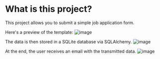 # What is this project?
This project allows you to submit a simple job application form. 
    
Here's a preview of the template:
![image](https://github.com/julienco03/webdev/assets/85078802/ea83a146-9201-4a11-ab0f-bc8eed8c31c0)
    
The data is then stored in a SQLite database via SQLAlchemy.
![image](https://github.com/julienco03/webdev/assets/85078802/067fa720-03e3-412d-af96-a6166a520334)
    
At the end, the user receives an email with the transmitted data.
![image](https://github.com/julienco03/webdev/assets/85078802/b921cc53-15a9-43e1-b096-7b1e19c2e7d3)
